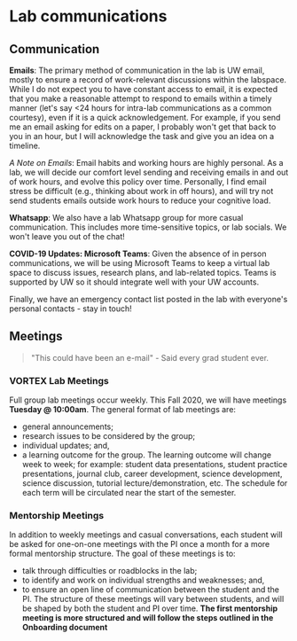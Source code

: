 # Lab communications

## Communication
**Emails**: The primary method of communication in the lab is UW email, mostly to ensure a record of work-relevant discussions within the labspace. While I do not expect you to have constant access to email, it is expected that you make a reasonable attempt to respond to emails within a timely manner (let's say <24 hours for intra-lab communications as a common courtesy), even if it is a quick acknowledgement. For example, if you send me an email asking for edits on a paper, I probably won't get that back to you in an hour, but I will acknowledge the task and give you an idea on a timeline.

*A Note on Emails*: Email habits and working hours are highly personal. As a lab, we will decide our comfort level sending and receiving emails in and out of work hours, and evolve this policy over time. Personally, I find email stress be difficult (e.g., thinking about work in off hours), and will try not send students emails outside work hours to reduce your cognitive load.

**Whatsapp**: We also have a lab Whatsapp group for more casual communication. This includes more time-sensitive topics, or lab socials. We won't leave you out of the chat!

**COVID-19 Updates: Microsoft Teams**: Given the absence of in person communications, we will be using Microsoft Teams to keep a virtual lab space to discuss issues, research plans, and lab-related topics. Teams is supported by UW so it should integrate well with your UW accounts.

Finally, we have an emergency contact list posted in the lab with everyone's personal contacts - stay in touch!

## Meetings

> "This could have been an e-mail" - Said every grad student ever.


### VORTEX Lab Meetings
Full group lab meetings occur weekly. This Fall 2020, we will have meetings **Tuesday @ 10:00am**. The general format of lab meetings are:
* general announcements;
* research issues to be considered by the group;
* individual updates; and,
* a learning outcome for the group. The learning outcome will change week to week;  for example: student data presentations, student practice presentations, journal club, career development, science development, science discussion, tutorial lecture/demonstration, etc. The schedule for each term will be circulated near the start of the semester.

### Mentorship Meetings
In addition to weekly meetings and casual conversations, each student will be asked for one-on-one meetings with the PI once a month for a more formal mentorship structure. The goal of these meetings is to:
* talk through difficulties or roadblocks in the lab;
* to identify and work on individual strengths and weaknesses; and,
* to ensure an open line of communication between the student and the PI.
The structure of these meetings will vary between students, and will be shaped by both the student and PI over time.
**The first mentorship meeting is more structured and will follow the steps outlined in the Onboarding document**
